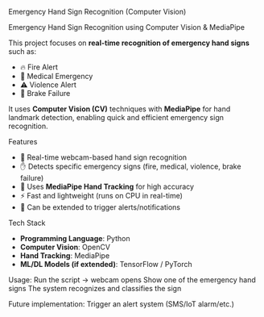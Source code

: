 Emergency Hand Sign Recognition (Computer Vision)

Emergency Hand Sign Recognition using Computer Vision & MediaPipe

This project focuses on **real-time recognition of emergency hand signs** such as:
- 🔥 Fire Alert  
- 🏥 Medical Emergency  
- ⚠️ Violence Alert  
- 🚗 Brake Failure  

It uses **Computer Vision (CV)** techniques with **MediaPipe** for hand landmark detection, enabling quick and efficient emergency sign recognition.

 Features
- 🎥 Real-time webcam-based hand sign recognition
- ✋ Detects specific emergency signs (fire, medical, violence, brake failure)
- 🧠 Uses **MediaPipe Hand Tracking** for high accuracy
- ⚡ Fast and lightweight (runs on CPU in real-time)
- 🔔 Can be extended to trigger alerts/notifications


Tech Stack
- **Programming Language**: Python  
- **Computer Vision**: OpenCV  
- **Hand Tracking**: MediaPipe  
- **ML/DL Models (if extended)**: TensorFlow / PyTorch  

Usage:
Run the script → webcam opens
Show one of the emergency hand signs
The system recognizes and classifies the sign

Future implementation:
Trigger an alert system (SMS/IoT alarm/etc.)


